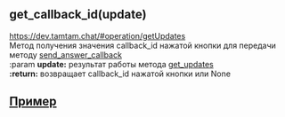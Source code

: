 ## get_callback_id(update)
https://dev.tamtam.chat/#operation/getUpdates  
Метод получения значения callback_id нажатой кнопки для передачи методу [send_answer_callback](send_answer_callback.md)  
:param **update:** результат работы метода [get_updates](get_updates.md)  
**:return:** возвращает callback_id нажатой кнопки или None  
## [Пример](https://github.com/registriren/botapitamtam/blob/master/doc/send_answer_callback.md#пример)
